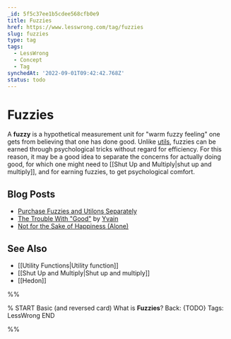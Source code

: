 ```yaml
---
_id: 5f5c37ee1b5cdee568cfb0e9
title: Fuzzies
href: https://www.lesswrong.com/tag/fuzzies
slug: fuzzies
type: tag
tags:
  - LessWrong
  - Concept
  - Tag
synchedAt: '2022-09-01T09:42:42.768Z'
status: todo
---
```


# Fuzzies

A **fuzzy** is a hypothetical measurement unit for "warm fuzzy feeling" one gets from believing that one has done good. Unlike [utils](https://wiki.lesswrong.com/wiki/utils), fuzzies can be earned through psychological tricks without regard for efficiency. For this reason, it may be a good idea to separate the concerns for actually doing good, for which one might need to [[Shut Up and Multiply|shut up and multiply]], and for earning fuzzies, to get psychological comfort.

## Blog Posts

- [Purchase Fuzzies and Utilons Separately](http://lesswrong.com/lw/6z/purchase_fuzzies_and_utilons_separately/)
- [The Trouble With "Good"](http://lesswrong.com/lw/bk/the_trouble_with_good/) by [Yvain](https://wiki.lesswrong.com/wiki/Yvain)
- [Not for the Sake of Happiness (Alone)](http://lesswrong.com/lw/lb/not_for_the_sake_of_happiness_alone/)

## See Also

- [[Utility Functions|Utility function]]
- [[Shut Up and Multiply|Shut up and multiply]]
- [[Hedon]]


%%

% START
Basic (and reversed card)
What is **Fuzzies**?
Back: {TODO}
Tags: LessWrong
END

%%
	

